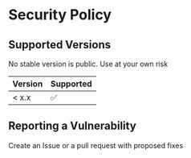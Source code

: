 # Security Policy

## Supported Versions

No stable version is public. Use at your own risk

| Version | Supported          |
|---------|--------------------|
| < x.x   | :white_check_mark: |

## Reporting a Vulnerability

Create an Issue or a pull request with proposed fixes
